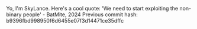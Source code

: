 Yo, I'm SkyLance. Here's a cool quote: 'We need to start exploiting the non-binary people' - BatMite, 2024
Previous commit hash: b9396fbd998950f6d6455e07f3d14471ce35dffc
